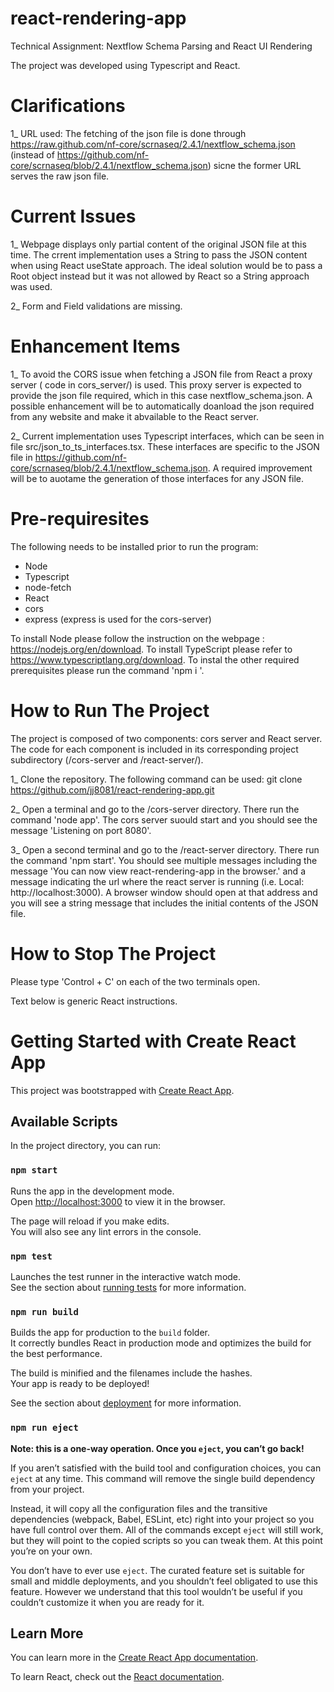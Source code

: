 # react-rendering-app

Technical Assignment: Nextflow Schema Parsing and React UI Rendering

The project was developed using Typescript and React.

# Clarifications

1_ URL used: The fetching of the json file is done through https://raw.github.com/nf-core/scrnaseq/2.4.1/nextflow_schema.json (instead of https://github.com/nf-core/scrnaseq/blob/2.4.1/nextflow_schema.json) sicne the former URL serves the raw json file.

# Current Issues

1_ Webpage displays only partial content of the original JSON file at this time. The crrent implementation uses a String to pass the JSON content when using React useState approach. The ideal solution would be to pass a Root object instead but it was not allowed by React so a String approach was used. 

2_ Form and Field validations are missing.

# Enhancement Items

1_ To avoid the CORS issue when fetching a JSON file from React a proxy server ( code in cors_server/) is used. This proxy server is expected to provide the json file required, which in this case nextflow_schema.json. A possible enhancement will be to automatically doanload the json required from any website and make it abvailable to the React server.

2_ Current implementation uses Typescript interfaces, which can be seen in file src/json_to_ts_interfaces.tsx. These interfaces are specific to the JSON file in https://github.com/nf-core/scrnaseq/blob/2.4.1/nextflow_schema.json. A required improvement will be to auotame the generation of those interfaces for any JSON file.


# Pre-requiresites

The following needs to be installed prior to run the program:

- Node
- Typescript
- node-fetch
- React
- cors
- express (express is used for the cors-server)

To install Node please follow the instruction on the webpage : https://nodejs.org/en/download.
To install TypeScript please refer to https://www.typescriptlang.org/download.
To instal the other required prerequisites please run the command 'npm i <tool name>'.


# How to Run The Project

The project is composed of two components: cors server and React server. The code for each component is included in its corresponding project subdirectory (/cors-server and /react-server/). 

1_ Clone the repository. The following command can be used:
   git clone https://github.com/jj8081/react-rendering-app.git

2_ Open a terminal and go to the /cors-server directory. There run the command 'node app'. The cors server suould start and you should see the message 'Listening on port 8080'.

3_ Open a second terminal and go to the /react-server directory. There run the command 'npm start'. You should see multiple messages including the message 'You can now view react-rendering-app in the browser.' and a message indicating the url where the react server is running (i.e. Local: http://localhost:3000). A browser window should open at that address and you will see a string message that includes the initial contents of the JSON file.


# How to Stop The Project

Please type 'Control + C' on each of the two terminals open.



Text below is generic React instructions.
  
# Getting Started with Create React App

This project was bootstrapped with [Create React App](https://github.com/facebook/create-react-app).

## Available Scripts

In the project directory, you can run:

### `npm start`

Runs the app in the development mode.\
Open [http://localhost:3000](http://localhost:3000) to view it in the browser.

The page will reload if you make edits.\
You will also see any lint errors in the console.

### `npm test`

Launches the test runner in the interactive watch mode.\
See the section about [running tests](https://facebook.github.io/create-react-app/docs/running-tests) for more information.

### `npm run build`

Builds the app for production to the `build` folder.\
It correctly bundles React in production mode and optimizes the build for the best performance.

The build is minified and the filenames include the hashes.\
Your app is ready to be deployed!

See the section about [deployment](https://facebook.github.io/create-react-app/docs/deployment) for more information.

### `npm run eject`

**Note: this is a one-way operation. Once you `eject`, you can’t go back!**

If you aren’t satisfied with the build tool and configuration choices, you can `eject` at any time. This command will remove the single build dependency from your project.

Instead, it will copy all the configuration files and the transitive dependencies (webpack, Babel, ESLint, etc) right into your project so you have full control over them. All of the commands except `eject` will still work, but they will point to the copied scripts so you can tweak them. At this point you’re on your own.

You don’t have to ever use `eject`. The curated feature set is suitable for small and middle deployments, and you shouldn’t feel obligated to use this feature. However we understand that this tool wouldn’t be useful if you couldn’t customize it when you are ready for it.

## Learn More

You can learn more in the [Create React App documentation](https://facebook.github.io/create-react-app/docs/getting-started).

To learn React, check out the [React documentation](https://reactjs.org/).

